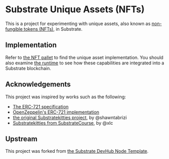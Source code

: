 # Substrate Unique Assets (NFTs)

This is a project for experimenting with unique assets, also known as
[non-fungible tokens (NFTs)](https://en.wikipedia.org/wiki/Non-fungible_token), in Substrate.

## Implementation

Refer to [the NFT pallet](pallets/nft/src/lib.rs) to find the unique asset implementation. You should also examine
[the runtime](runtime/src/lib.rs) to see how these capabilities are integrated into a Substrate blockchain.

## Acknowledgements

This project was inspired by works such as the following:

- [The ERC-721 specification](https://eips.ethereum.org/EIPS/eip-721)
- [OpenZeppelin's ERC-721 implementation](https://github.com/OpenZeppelin/openzeppelin-contracts/tree/master/contracts/token/ERC721)
- [the original Substratekitties project](https://www.shawntabrizi.com/substrate-collectables-workshop/#/), by @shawntabrizi
- [Substratekitties from SubstrateCourse](https://github.com/SubstrateCourse/substrate-kitties), by @xlc

## Upstream

This project was forked from [the Substrate DevHub Node Template](https://github.com/substrate-developer-hub/substrate-node-template).
